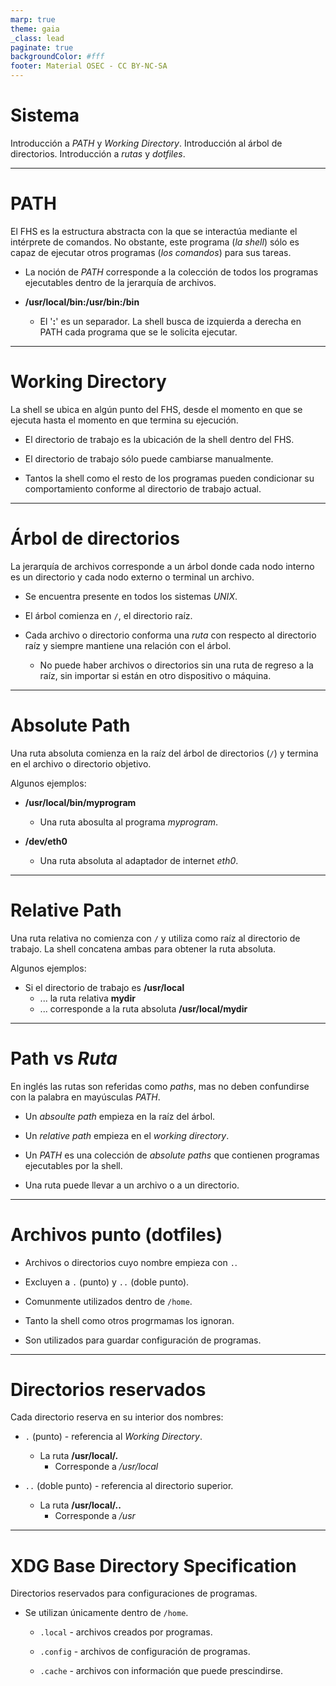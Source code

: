 ```yaml
---
marp: true
theme: gaia
_class: lead
paginate: true
backgroundColor: #fff
footer: Material OSEC - CC BY-NC-SA
---
```


# **Sistema**

Introducción a *PATH* y *Working Directory*.
Introducción al árbol de directorios.
Introducción a *rutas* y *dotfiles*.

---

# PATH

El FHS es la estructura abstracta con la que se interactúa mediante el intérprete de comandos. No obstante, este programa (*la shell*) sólo es capaz de ejecutar otros programas (*los comandos*) para sus tareas.

* La noción de *PATH* corresponde a la colección de todos los programas ejecutables dentro de la jerarquía de archivos.

* **/usr/local/bin:/usr/bin:/bin**

  * El '**:**' es un separador. La shell busca de izquierda a derecha en PATH cada programa que se le solicita ejecutar.

---

# Working Directory

La shell se ubica en algún punto del FHS, desde el momento en que se ejecuta hasta el momento en que termina su ejecución.

* El directorio de trabajo es la ubicación de la shell dentro del FHS.

* El directorio de trabajo sólo puede cambiarse manualmente.

* Tantos la shell como el resto de los programas pueden condicionar su comportamiento conforme al directorio de trabajo actual.



---

# Árbol de directorios

La jerarquía de archivos corresponde a un árbol donde cada nodo interno es un directorio y cada nodo externo o terminal un archivo.

* Se encuentra presente en todos los sistemas *UNIX*.

* El árbol comienza en `/`, el directorio raíz.

* Cada archivo o directorio conforma una *ruta* con respecto al directorio raíz y siempre mantiene una relación con el árbol.

  * No puede haber archivos o directorios sin una ruta de regreso a la raíz, sin importar si están en otro dispositivo o máquina.

---

# Absolute Path

Una ruta absoluta comienza en la raíz del árbol de directorios (`/`) y termina en el archivo o directorio objetivo.

Algunos ejemplos:

* **/usr/local/bin/myprogram**
  * Una ruta abosulta al programa *myprogram*.

* **/dev/eth0**
  * Una ruta absoluta al adaptador de internet *eth0*.

---

# Relative Path

Una ruta relativa no comienza con `/` y utiliza como raíz al directorio de trabajo. La shell concatena ambas  para obtener la ruta absoluta.

Algunos ejemplos:

* Si el directorio de trabajo es **/usr/local**
  * ... la ruta relativa **mydir**
  * ... corresponde a la ruta absoluta **/usr/local/mydir**

---

# Path vs *Ruta*

En inglés las rutas son referidas como *paths*, mas no deben confundirse con la palabra en mayúsculas *PATH*.

* Un *absoulte path* empieza en la raíz del árbol.

* Un *relative path* empieza en el *working directory*.

* Un *PATH* es una colección de *absolute paths* que contienen programas ejecutables por la shell.

* Una ruta puede llevar a un archivo o a un directorio.

---

# Archivos punto (dotfiles)

* Archivos o directorios cuyo nombre empieza con `.`.

* Excluyen a `.` (punto) y `..` (doble punto).

* Comunmente utilizados dentro de `/home`.

* Tanto la shell como otros progrmamas los ignoran.

* Son utilizados para guardar configuración de programas.

---

# Directorios reservados

Cada directorio reserva en su interior dos nombres:

* `.` (punto) - referencia al *Working Directory*.

  * La ruta **/usr/local/.**
    * Corresponde a */usr/local*

* `..` (doble punto) - referencia al directorio superior.

  * La ruta **/usr/local/..**
    * Corresponde a */usr*

---

# XDG Base Directory Specification

Directorios reservados para configuraciones de programas.

  * Se utilizan únicamente dentro de `/home`.

    * `.local` - archivos creados por programas.

    * `.config` - archivos de configuración de programas.

    * `.cache` - archivos con información que puede prescindirse.